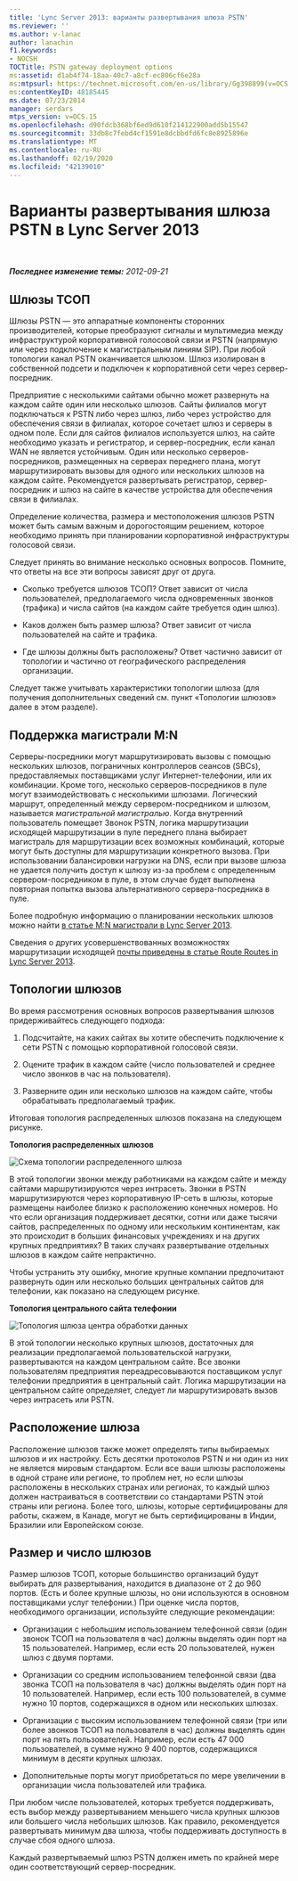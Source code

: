 ```yaml
---
title: 'Lync Server 2013: варианты развертывания шлюза PSTN'
ms.reviewer: ''
ms.author: v-lanac
author: lanachin
f1.keywords:
- NOCSH
TOCTitle: PSTN gateway deployment options
ms:assetid: d1ab4f74-18aa-40c7-a8cf-ec806cf6e28a
ms:mtpsurl: https://technet.microsoft.com/en-us/library/Gg398899(v=OCS.15)
ms:contentKeyID: 48185445
ms.date: 07/23/2014
manager: serdars
mtps_version: v=OCS.15
ms.openlocfilehash: d90fdcb368bf6ed9d610f214122900add5b15547
ms.sourcegitcommit: 33db8c7febd4cf1591e8dcbbdfd6fc8e8925896e
ms.translationtype: MT
ms.contentlocale: ru-RU
ms.lasthandoff: 02/19/2020
ms.locfileid: "42139010"
---
```

<div data-xmlns="http://www.w3.org/1999/xhtml">

<div class="topic" data-xmlns="http://www.w3.org/1999/xhtml" data-msxsl="urn:schemas-microsoft-com:xslt" data-cs="http://msdn.microsoft.com/">

<div data-asp="https://msdn2.microsoft.com/asp">

# <a name="pstn-gateway-deployment-options-in-lync-server-2013"></a>Варианты развертывания шлюза PSTN в Lync Server 2013

</div>

<div id="mainSection">

<div id="mainBody">

<span> </span>

_**Последнее изменение темы:** 2012-09-21_

<div>

## <a name="pstn-gateways"></a>Шлюзы ТСОП

Шлюзы PSTN — это аппаратные компоненты сторонних производителей, которые преобразуют сигналы и мультимедиа между инфраструктурой корпоративной голосовой связи и PSTN (напрямую или через подключение к магистральным линиям SIP). При любой топологии канал PSTN оканчивается шлюзом. Шлюз изолирован в собственной подсети и подключен к корпоративной сети через сервер-посредник.

Предприятие с несколькими сайтами обычно может развернуть на каждом сайте один или несколько шлюзов. Сайты филиалов могут подключаться к PSTN либо через шлюз, либо через устройство для обеспечения связи в филиалах, которое сочетает шлюз и серверы в одном поле. Если для сайтов филиалов используется шлюз, на сайте необходимо указать и регистратор, и сервер-посредник, если канал WAN не является устойчивым. Один или несколько серверов-посредников, размещенных на серверах переднего плана, могут маршрутизировать вызовы для одного или нескольких шлюзов на каждом сайте. Рекомендуется развертывать регистратор, сервер-посредник и шлюз на сайте в качестве устройства для обеспечения связи в филиалах.

Определение количества, размера и местоположения шлюзов PSTN может быть самым важным и дорогостоящим решением, которое необходимо принять при планировании корпоративной инфраструктуры голосовой связи.

Следует принять во внимание несколько основных вопросов. Помните, что ответы на все эти вопросы зависят друг от друга.

  - Сколько требуется шлюзов ТСОП? Ответ зависит от числа пользователей, предполагаемого числа одновременных звонков (трафика) и числа сайтов (на каждом сайте требуется один шлюз).

  - Каков должен быть размер шлюза? Ответ зависит от числа пользователей на сайте и трафика.

  - Где шлюзы должны быть расположены? Ответ частично зависит от топологии и частично от географического распределения организации.

Следует также учитывать характеристики топологии шлюза (для получения дополнительных сведений см. пункт «Топологии шлюзов» далее в этом разделе).

<div>

## <a name="mn-trunk-support"></a>Поддержка магистрали M:N

Серверы-посредники могут маршрутизировать вызовы с помощью нескольких шлюзов, пограничных контроллеров сеансов (SBCs), предоставляемых поставщиками услуг Интернет-телефонии, или их комбинации. Кроме того, несколько серверов-посредников в пуле могут взаимодействовать с несколькими шлюзами. Логический маршрут, определенный между сервером-посредником и шлюзом, называется *магистральной магистралью*. Когда внутренний пользователь помещает Звонок PSTN, логика маршрутизации исходящей маршрутизации в пуле переднего плана выбирает магистраль для маршрутизации всех возможных комбинаций, которые могут быть доступны для маршрутизации конкретного вызова. При использовании балансировки нагрузки на DNS, если при вызове шлюза не удается получить доступ к шлюзу из-за проблем с определенным сервером-посредником в пуле, в этом случае будет выполнена повторная попытка вызова альтернативного сервера-посредника в пуле.

Более подробную информацию о планировании нескольких шлюзов можно найти [в статье M:N магистрали в Lync Server 2013](lync-server-2013-m-n-trunk.md).

Сведения о других усовершенствованных возможностях маршрутизации исходящей [почты приведены в статье Route Routes in Lync Server 2013](lync-server-2013-voice-routes.md).

</div>

<div>

## <a name="gateway-topologies"></a>Топологии шлюзов

Во время рассмотрения основных вопросов развертывания шлюзов придерживайтесь следующего подхода:

1.  Подсчитайте, на каких сайтах вы хотите обеспечить подключение к сети PSTN с помощью корпоративной голосовой связи.

2.  Оцените трафик в каждом сайте (число пользователей и среднее число звонков в час на пользователя).

3.  Разверните один или несколько шлюзов на каждом сайте, чтобы обрабатывать предполагаемый трафик.

Итоговая топология распределенных шлюзов показана на следующем рисунке.

**Топология распределенных шлюзов**

![Схема топологии распределенного шлюза](images/Gg398899.f0f65a0b-a462-491a-878b-4d4bf0a96f6d(OCS.15).jpg "Схема топологии распределенного шлюза")

В этой топологии звонки между работниками на каждом сайте и между сайтами маршрутизируются через интрасеть. Звонки в PSTN маршрутизируются через корпоративную IP-сеть в шлюзы, которые размещены наиболее близко к расположению конечных номеров. Но что если организация поддерживает десятки, сотни или даже тысячи сайтов, распределенных по одному или нескольким континентам, как это происходит в больших финансовых учреждениях и на других крупных предприятиях? В таких случаях развертывание отдельных шлюзов в каждом сайте непрактично.

Чтобы устранить эту ошибку, многие крупные компании предпочитают развернуть один или несколько больших центральных сайтов для телефонии, как показано на следующем рисунке.

**Топология центрального сайта телефонии**

![Топология шлюза центра обработки данных](images/Gg398899.927f4808-bf74-405a-be20-2cd9cd87af6d(OCS.15).jpg "Топология шлюза центра обработки данных")

В этой топологии несколько крупных шлюзов, достаточных для реализации предполагаемой пользовательской нагрузки, развертываются на каждом центральном сайте. Все звонки пользователям предприятия переадресовываются поставщиком услуг телефонии предприятия в центральный сайт. Логика маршрутизации на центральном сайте определяет, следует ли маршрутизировать вызов через интрасеть или PSTN.

</div>

<div>

## <a name="gateway-location"></a>Расположение шлюза

Расположение шлюзов также может определять типы выбираемых шлюзов и их настройку. Есть десятки протоколов PSTN и ни один из них не является мировым стандартом. Если все ваши шлюзы расположены в одной стране или регионе, то проблем нет, но если шлюзы расположены в нескольких странах или регионах, то каждый шлюз должен настраиваться в соответствии со стандартами PSTN этой страны или региона. Более того, шлюзы, которые сертифицированы для работы, скажем, в Канаде, могут не быть сертифицированы в Индии, Бразилии или Европейском союзе.

</div>

<div>

## <a name="gateway-size-and-number"></a>Размер и число шлюзов

Размер шлюзов ТСОП, которые большинство организаций будут выбирать для развертывания, находится в диапазоне от 2 до 960 портов. (Есть и более крупные шлюзы, но они используются в основном поставщиками услуг телефонии.) При оценке числа портов, необходимого организации, используйте следующие рекомендации:

  - Организации с небольшим использованием телефонной связи (один звонок ТСОП на пользователя в час) должны выделять один порт на 15 пользователей. Например, если есть 20 пользователей, нужен шлюз с двумя портами.

  - Организации со средним использованием телефонной связи (два звонка ТСОП на пользователя в час) должны выделять один порт на 10 пользователей. Например, если есть 100 пользователей, в сумме нужно 10 портов, содержащихся в одном или нескольких шлюзах.

  - Организации с высоким использованием телефонной связи (три или более звонков ТСОП на пользователя в час) должны выделять один порт на пять пользователей. Например, если есть 47 000 пользователей, в сумме нужно 9 400 портов, содержащихся минимум в десяти крупных шлюзах.

  - Дополнительные порты могут приобретаться по мере увеличении в организации числа пользователей или трафика.

При любом числе пользователей, которых требуется поддерживать, есть выбор между развертыванием меньшего числа крупных шлюзов или большего числа небольших шлюзов. Как правило, рекомендуется развертывать минимум два шлюза, чтобы поддерживать доступность в случае сбоя одного шлюза.

Каждый развертываемый шлюз PSTN должен иметь по крайней мере один соответствующий сервер-посредник.

</div>

</div>

</div>

<span> </span>

</div>

</div>

</div>

